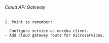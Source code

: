 ###### Cloud API Gateway ######
`1. Point to remember:`
```
- Configure service as eureka client.
- Add cloud gateway routs for microservices.
```
